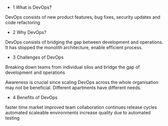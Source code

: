 - 1 What is DevOps?

DevOps consists of new product features, bug fixes, security updates and code refactoring

- 2 Why DevOps?

DevOps consists of bridging the gap between development and operations. It has stopped the monolith architecture,
enable efficient process. 


- 3 Challenges of DevOps

Breaking down teams from individual silos and bridge the gap of development and operations 

Awareness is crucial since scaling DevOps across the whole organisation may not be beneficial. Different apartments have
different needs. 

- 4 Benefits of DevOps

faster time market
improved team collaboration 
continues release cycles 
automated scaleable environments
increase quality due to automated testing 